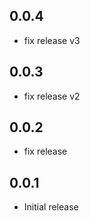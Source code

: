 ## 0.0.4

- fix release v3
## 0.0.3

- fix release v2
## 0.0.2

- fix release
## 0.0.1

- Initial release